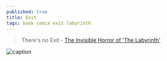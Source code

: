 ```yaml
---
published: true
title: Exit
tags: book comix exit labyrinth
---
```

> There's no Exit - [The Invisible Horror of 'The Labyrinth'](https://www.youtube.com/watch?v=XMFhD9JB9bQ)

![caption](https://external-content.duckduckgo.com/iu/?u=https%3A%2F%2Fwww.safetysign.com%2Fimages%2Fsource%2Flarge-images%2FA5119.png&f=1&nofb=1&ipt=6987c83233c2328174c083de61395401353b1c80bd794146ec3f5c641d439af9&ipo=images)